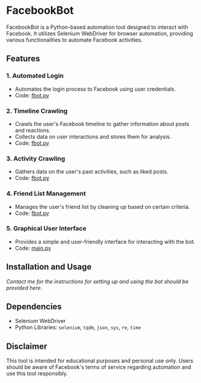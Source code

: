 # FacebookBot

FacebookBot is a Python-based automation tool designed to interact with Facebook. It utilizes Selenium WebDriver for browser automation, providing various functionalities to automate Facebook activities.

## Features

### 1. Automated Login
- Automates the login process to Facebook using user credentials.
- Code: [fbot.py](https://github.com/hamidurrk/FacebookBot/blob/main/src/fbot.py)

### 2. Timeline Crawling
- Crawls the user's Facebook timeline to gather information about posts and reactions.
- Collects data on user interactions and stores them for analysis.
- Code: [fbot.py](https://github.com/hamidurrk/FacebookBot/blob/main/src/fbot.py)

### 3. Activity Crawling
- Gathers data on the user's past activities, such as liked posts.
- Code: [fbot.py](https://github.com/hamidurrk/FacebookBot/blob/main/src/fbot.py)

### 4. Friend List Management
- Manages the user's friend list by cleaning up based on certain criteria.
- Code: [fbot.py](https://github.com/hamidurrk/FacebookBot/blob/main/src/fbot.py)

### 5. Graphical User Interface
- Provides a simple and user-friendly interface for interacting with the bot.
- Code: [main.py](https://github.com/hamidurrk/FacebookBot/blob/main/src/main.py)

## Installation and Usage

*Contact me for the instructions for setting up and using the bot should be provided here.*

## Dependencies

- Selenium WebDriver
- Python Libraries: `selenium`, `tqdm`, `json`, `sys`, `re`, `time`

## Disclaimer

This tool is intended for educational purposes and personal use only. Users should be aware of Facebook's terms of service regarding automation and use this tool responsibly.


